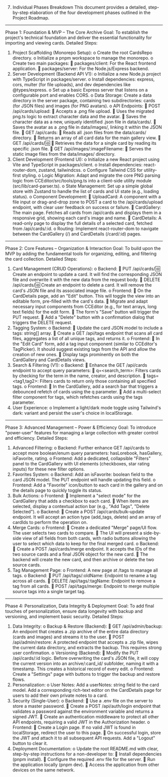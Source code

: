 7. Individual Phases Breakdown
This document provides a detailed, step-by-step elaboration of the four development phases outlined in the Project Roadmap.
________________________________________
Phase 1: Foundation & MVP – The Core Archive
Goal: To establish the project's technical foundation and deliver the essential functionality for importing and viewing cards.
Detailed Steps:
1.	Project Scaffolding (Monorepo Setup):
o	Create the root CardsRepo directory.
o	Initialize a pnpm workspace to manage the monorepo.
o	Create two main packages:
	packages/client: For the React frontend application.
	packages/server: For the Node.js/Express backend.
2.	Server Development (Backend API V1):
o	Initialize a new Node.js project with TypeScript in packages/server.
o	Install dependencies: express, cors, multer (for file uploads), and dev dependencies like @types/express.
o	Set up a basic Express server that listens on a configurable port and enables CORS.
o	Data Storage: Create a data directory in the server package, containing two subdirectories: cards (for JSON files) and images (for PNG avatars).
o	API Endpoints:
	POST /api/cards/upload:
	Accepts a .png file upload.
	Uses the migrated png.ts logic to extract character data and the avatar.
	Saves the character data as a new, uniquely identified .json file in data/cards/.
	Saves the avatar as a .png file in data/images/, linking it within the JSON file.
	GET /api/cards:
	Reads all .json files from the data/cards/ directory.
	Returns an array of all card data for the main gallery view.
	GET /api/cards/:id:
	Retrieves the data for a single card by reading its specific .json file.
	GET /api/images/:imageFilename:
	Serves the static image files from the data/images/ directory.
3.	Client Development (Frontend UI):
o	Initialize a new React project using Vite and TypeScript in packages/client.
o	Install dependencies: react-router-dom, zustand, tailwindcss.
o	Configure Tailwind CSS for utility-first styling.
o	Logic Migration: Adapt and migrate the core PNG parsing logic from CCEditor/src/tools/png.ts into a client-side utility module (src/lib/card-parser.ts).
o	State Management: Set up a simple global store with Zustand to handle the list of cards and UI state (e.g., loading status).
o	Component Development:
	UploadCard: A component with a file input or drag-and-drop zone to POST a card to the /api/cards/upload endpoint, with clear user feedback on success or failure.
	CardGallery: The main page. Fetches all cards from /api/cards and displays them in a responsive grid, showing each card's image and name.
	CardDetails: A read-only page to display the full details of a selected card, fetched from /api/cards/:id.
o	Routing: Implement react-router-dom to navigate between the CardGallery (/) and CardDetails (/card/:id) pages.
________________________________________
Phase 2: Core Features – Organization & Interaction
Goal: To build upon the MVP by adding the fundamental tools for organizing, editing, and filtering the card collection.
Detailed Steps:
1.	Card Management (CRUD Operations):
o	Backend:
	PUT /api/cards/:id: Create an endpoint to update a card. It will find the corresponding JSON file and overwrite it with the new data from the request body.
	DELETE /api/cards/:id: Create an endpoint to delete a card. It will remove the card's JSON file and its associated image file.
o	Frontend:
	On the CardDetails page, add an "Edit" button. This will toggle the view into an editable form, pre-filled with the card's data.
	Migrate and adapt necessary input components from CCEditor (e.g., for text arrays, long text fields) for the edit form.
	The form's "Save" button will trigger the PUT request.
	Add a "Delete" button with a confirmation dialog that triggers the DELETE request.
2.	Tagging System:
o	Backend:
	Update the card JSON model to include a tags: string[] array.
	Create a GET /api/tags endpoint that scans all card files, aggregates a list of all unique tags, and returns it.
o	Frontend:
	In the "Edit Card" form, add a tag input component (similar to CCEditor's TagPicker). It should suggest existing tags from the API and allow the creation of new ones.
	Display tags prominently on both the CardGallery and CardDetails views.
3.	Search & Filtering (V1):
o	Backend:
	Enhance the GET /api/cards endpoint to accept query parameters:
	q=<search_term>: Filters cards by checking for the term in the name, creator, and description.
	tags=<tag1,tag2>: Filters cards to return only those containing all specified tags.
o	Frontend:
	In the CardGallery, add a search bar that triggers a debounced refetch of cards using the q parameter.
	Add a multi-select filter component for tags, which refetches cards using the tags parameter.
4.	User Experience:
o	Implement a light/dark mode toggle using Tailwind's dark: variant and persist the user's choice in localStorage.
________________________________________
Phase 3: Advanced Management – Power & Efficiency
Goal: To introduce "power-user" features for managing a large collection with greater control and efficiency.
Detailed Steps:
1.	Advanced Filtering:
o	Backend: Further enhance GET /api/cards to accept more boolean/enum query parameters: hasLorebook, hasGallery, isFavorite, rating.
o	Frontend: Add a dedicated, collapsible "Filters" panel to the CardGallery with UI elements (checkboxes, star rating inputs) for these new filter options.
2.	Favorites System:
o	Backend: Add an isFavorite: boolean field to the card JSON model. The PUT endpoint will handle updating this field.
o	Frontend: Add a "Favorite" icon/button to each card in the gallery and on the details page to quickly toggle its status.
3.	Bulk Actions:
o	Frontend:
	Implement a "select mode" for the CardGallery that adds a checkbox to each card.
	When items are selected, display a contextual action bar (e.g., "Add Tags", "Delete Selected").
o	Backend:
	Create a POST /api/cards/bulk-update endpoint. It will accept an action type (add_tags, delete) and an array of cardIds to perform the operation on.
4.	Merge Cards:
o	Frontend:
	Create a dedicated "Merge" page/UI flow. The user selects two cards to compare.
	The UI will present a side-by-side view of all fields from both cards, with radio buttons allowing the user to select which data to keep for the final merged card.
o	Backend:
	Create a POST /api/cards/merge endpoint. It accepts the IDs of the two source cards and a final JSON object for the new card.
	The backend will create the new card, and then archive or delete the two source cards.
5.	Tag Management Page:
o	Frontend: A new page at /tags to manage all tags.
o	Backend:
	PUT /api/tags/:oldName: Endpoint to rename a tag across all cards.
	DELETE /api/tags/:tagName: Endpoint to remove a tag from all cards.
	POST /api/tags/merge: Endpoint to merge multiple source tags into a single target tag.
________________________________________
Phase 4: Personalization, Data Integrity & Deployment
Goal: To add final touches of personalization, ensure data longevity with backup and versioning, and implement basic security.
Detailed Steps:
1.	Data Integrity:
o	Backup & Restore (Backend):
	GET /api/admin/backup: An endpoint that creates a .zip archive of the entire data directory (cards and images) and streams it to the user.
	POST /api/admin/restore: A protected endpoint that accepts a .zip file, wipes the current data directory, and extracts the backup. This requires strong user confirmation.
o	Versioning (Backend):
	Modify the PUT /api/cards/:id logic. Before overwriting the card's JSON file, it will copy the current version into an archive/:card_id/ subfolder, naming it with a timestamp. This creates a historical record of every edit.
o	Frontend: Create a "Settings" page with buttons to trigger the backup and restore flows.
2.	Personalization:
o	User Notes: Add a userNotes: string field to the card model. Add a corresponding rich-text editor on the CardDetails page for users to add their own private notes to a card.
3.	Security (Single-User):
o	Backend:
	Use a .env file on the server to store a master password.
	Create a POST /api/auth/login endpoint that validates a password against the environment variable and returns a signed JWT.
	Create an authentication middleware to protect all other API endpoints, requiring a valid JWT in the Authorization header.
o	Frontend:
	Create a Login page. If no valid JWT is found in localStorage, redirect the user to this page.
	On successful login, store the JWT and attach it to all subsequent API requests. Add a "Logout" button to clear it.
4.	Deployment Documentation:
o	Update the root README.md with clear, step-by-step instructions for a non-developer to:
	Install dependencies (pnpm install).
	Configure the required .env file for the server.
	Run the application locally (pnpm dev).
	Access the application from other devices on the same network.